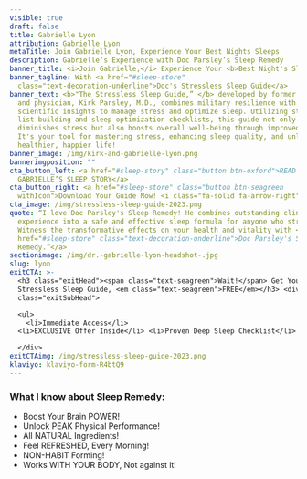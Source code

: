 ```yaml
---
visible: true
draft: false
title: Gabrielle Lyon
attribution: Gabrielle Lyon
metaTitle: Join Gabrielle Lyon, Experience Your Best Nights Sleeps
description: Gabrielle’s Experience with Doc Parsley’s Sleep Remedy
banner_title: <i>Join Gabrielle,</i> Experience Your <b>Best Night's Sleep </b>
banner_tagline: With <a href="#sleep-store"
  class="text-decoration-underline">Doc's Stressless Sleep Guide</a>
banner_text: <b>"The Stressless Sleep Guide,” </b> developed by former Navy SEAL
  and physician, Kirk Parsley, M.D., combines military resilience with
  scientific insights to manage stress and optimize sleep. Utilizing strategic
  list building and sleep optimization checklists, this guide not only
  diminishes stress but also boosts overall well-being through improved sleep.
  It's your tool for mastering stress, enhancing sleep quality, and unlocking a
  healthier, happier life!
banner_image: /img/kirk-and-gabrielle-lyon.png
bannerimgposition: ""
cta_button_left: <a href="#sleep-story" class="button btn-oxford">READ
  GABRIELLE’S SLEEP STORY</a>
cta_button_right: <a href="#sleep-store" class="button btn-seagreen
  withIcon">Download Your Guide Now! <i class="fa-solid fa-arrow-right"></i></a>
cta_image: /img/stressless-sleep-guide-2023.png
quote: “I love Doc Parsley's Sleep Remedy! He combines outstanding clinical
  experience into a safe and effective sleep formula for anyone who struggles!
  Witness the transformative effects on your health and vitality with <a
  href="#sleep-store" class="text-decoration-underline">Doc Parsley's Sleep
  Remedy.”</a>
sectionimage: /img/dr.-gabrielle-lyon-headshot-.jpg
slug: lyon
exitCTA: >-
  <h3 class="exitHead"><span class="text-seagreen">Wait!</span> Get Your
  Stressless Sleep Guide, <em class="text-seagreen">FREE</em></h3> <div
  class="exitSubHead">

  <ul>
    <li>Immediate Access</li>
  <li>EXCLUSIVE Offer Inside</li> <li>Proven Deep Sleep Checklist</li> </ul>

  </div>
exitCTAimg: /img/stressless-sleep-guide-2023.png
klaviyo: klaviyo-form-R4btQ9
---
```

### What I know about Sleep Remedy:

* Boost Your Brain POWER!
* Unlock PEAK Physical Performance!
* All NATURAL Ingredients!
* Feel REFRESHED, Every Morning!
* NON-HABIT Forming!
* Works WITH YOUR BODY, Not against it!